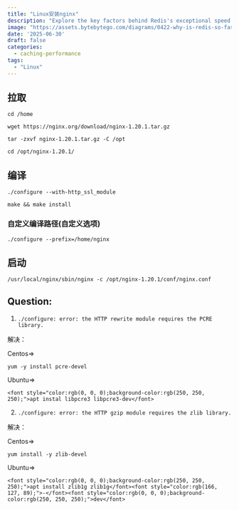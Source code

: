 ```yaml
---
title: "Linux安装nginx"
description: "Explore the key factors behind Redis's exceptional speed."
image: "https://assets.bytebytego.com/diagrams/0422-why-is-redis-so-fast.png"
date: '2025-06-30'
draft: false
categories:
  - caching-performance
tags:
  - "Linux"
---
```

## 拉取
`cd /home`

`wget https://nginx.org/download/nginx-1.20.1.tar.gz`

`tar -zxvf nginx-1.20.1.tar.gz -C /opt`

`cd /opt/nginx-1.20.1/`

## 编译
`./configure --with-http_ssl_module`

`make && make install`

### 自定义编译路径(自定义选项)
`./configure --prefix=/home/nginx`



## 启动
`/usr/local/nginx/sbin/nginx -c /opt/nginx-1.20.1/conf/nginx.conf `

<font style="color:rgb(192, 52, 29);background-color:rgb(251, 229, 225);"></font>

## Question:
1. `./configure: error: the HTTP rewrite module requires the PCRE library.`

解决：

Centos=>

`yum -y install pcre-devel`

Ubuntu=>

`<font style="color:rgb(0, 0, 0);background-color:rgb(250, 250, 250);">apt instal libpcre3 libpcre3-dev</font>`

2. `./configure: error: the HTTP gzip module requires the zlib library.`

解决：

Centos=>

`yum install -y zlib-devel`

Ubuntu=>

`<font style="color:rgb(0, 0, 0);background-color:rgb(250, 250, 250);">apt install zlib1g zlib1g</font><font style="color:rgb(166, 127, 89);">-</font><font style="color:rgb(0, 0, 0);background-color:rgb(250, 250, 250);">dev</font>`

